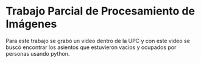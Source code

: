 # Trabajo Parcial de Procesamiento de Imágenes
Para este trabajo se grabó un video dentro de la UPC
y con este video se buscó encontrar los asientos que
estuvieron vacios y ocupados por personas usando python.
